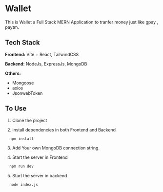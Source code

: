 
# Wallet

This is Wallet a Full Stack MERN Application to tranfer money just like gpay , paytm.



## Tech Stack

**Frontend:** Vite + React, TailwindCSS

**Backend:** NodeJs, ExpressJs, MongoDB

**Others:** 

- Mongoose
- axios
- JsonwebToken 


## To Use

1. Clone the project

2. Install dependencies in both Frontend and Backend

```bash
  npm install
```

3. Add Your own MongoDB connection string.

4. Start the server in Frontend

```bash
  npm run dev
```

5. Start the server in backend

```bash
  node index.js
```